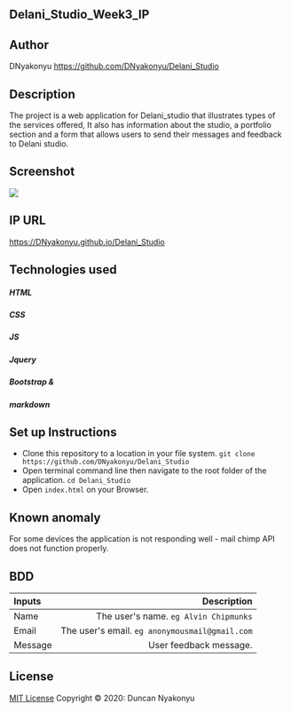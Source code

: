 ## Delani_Studio_Week3_IP

## Author

DNyakonyu https://github.com/DNyakonyu/Delani_Studio

## Description

The project is a web application for Delani_studio that illustrates types of the services offered, It also has information about the studio, a portfolio section and a form that allows users to send their messages and feedback to Delani studio.


## Screenshot

![](https://github.com/DNyakonyu/Akan-Names/images/snapshot.jpg)

## IP URL

https://DNyakonyu.github.io/Delani_Studio

## Technologies used

##### HTML
##### CSS
##### JS
##### Jquery
##### Bootstrap &
##### markdown





## Set up Instructions


- Clone this repository to a location in your file system. `git clone https://github.com/DNyakonyu/Delani_Studio`
- Open terminal command line then navigate to the root folder of the application. `cd Delani_Studio`
- Open `index.html` on your Browser.


## Known anomaly

 For some devices the application is not responding well - mail chimp API does not function properly.

## BDD
| Inputs |  Description |
| :---         |          ---: |
| Name   | The user's name. `eg Alvin Chipmunks`|
| Email     | The user's email. ``eg anonymousmail@gmail.com``   |
| Message    | User feedback message.   |

## License
[MIT License](https://choosealicense.com/licenses/mit/) Copyright © 2020: Duncan Nyakonyu
